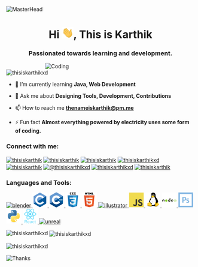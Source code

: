 ![MasterHead](https://i.postimg.cc/G2m31gfK/Sai-Karthik-Boddeda-1.png)
<h1 align="center">Hi <img src = Hi.gif height = "30px">, This is Karthik</h1>
<h3 align="center">Passionated towards learning and development.</h3>

<img align="right" alt="Coding" width="400" src="https://static1.s123-cdn-static-a.com/uploads/5555641/normal_614650aa3c2a1.gif">

<p align="left"> <img src="https://komarev.com/ghpvc/?username=thisiskarthikxd&label=Profile%20views&color=0e75b6&style=flat" alt="thisiskarthikxd" /> </p>

- 🌱 I’m currently learning **Java, Web Development**

- 💬 Ask me about **Designing Tools, Development, Contributions**

- 📫 How to reach me **thenameiskarthik@pm.me**

- ⚡ Fun fact **Almost everything powered by electricity uses some form of coding.**

<h3 align="left">Connect with me:</h3>
<p align="left">
<a href="https://linkedin.com/in/thisiskarthik" target="blank"><img align="center" src="https://raw.githubusercontent.com/rahuldkjain/github-profile-readme-generator/master/src/images/icons/Social/linked-in-alt.svg" alt="thisiskarthik" height="30" width="40" /></a>
<a href="https://www.codechef.com/users/thisiskarthik" target="blank"><img align="center" src="https://cdn.jsdelivr.net/npm/simple-icons@3.1.0/icons/codechef.svg" alt="thisiskarthik" height="30" width="40" /></a>
<a href="https://www.hackerrank.com/thisiskarthik" target="blank"><img align="center" src="https://raw.githubusercontent.com/rahuldkjain/github-profile-readme-generator/master/src/images/icons/Social/hackerrank.svg" alt="thisiskarthik" height="30" width="40" /></a>
<a href="https://codeforces.com/profile/thisiskarthikxd" target="blank"><img align="center" src="https://raw.githubusercontent.com/rahuldkjain/github-profile-readme-generator/master/src/images/icons/Social/codeforces.svg" alt="thisiskarthikxd" height="30" width="40" /></a>
<a href="https://www.leetcode.com/thisiskarthik" target="blank"><img align="center" src="https://raw.githubusercontent.com/rahuldkjain/github-profile-readme-generator/master/src/images/icons/Social/leet-code.svg" alt="thisiskarthik" height="30" width="40" /></a>
<a href="https://www.hackerearth.com/@thisiskarthikxd" target="blank"><img align="center" src="https://raw.githubusercontent.com/rahuldkjain/github-profile-readme-generator/master/src/images/icons/Social/hackerearth.svg" alt="@thisiskarthikxd" height="30" width="40" /></a>
<a href="https://auth.geeksforgeeks.org/user/thisiskarthikxd" target="blank"><img align="center" src="https://raw.githubusercontent.com/rahuldkjain/github-profile-readme-generator/master/src/images/icons/Social/geeks-for-geeks.svg" alt="thisiskarthikxd" height="30" width="40" /></a>
<a href="https://www.topcoder.com/members/thisiskarthik" target="blank"><img align="center" src="https://raw.githubusercontent.com/rahuldkjain/github-profile-readme-generator/master/src/images/icons/Social/topcoder.svg" alt="thisiskarthik" height="30" width="40" /></a>
</p>

<h3 align="left">Languages and Tools:</h3>
<p align="left"> <a href="https://www.blender.org/" target="_blank" rel="noreferrer"> <img src="https://download.blender.org/branding/community/blender_community_badge_white.svg" alt="blender" width="40" height="40"/> </a> <a href="https://www.cprogramming.com/" target="_blank" rel="noreferrer"> <img src="https://raw.githubusercontent.com/devicons/devicon/master/icons/c/c-original.svg" alt="c" width="40" height="40"/> </a> <a href="https://www.w3schools.com/cpp/" target="_blank" rel="noreferrer"> <img src="https://raw.githubusercontent.com/devicons/devicon/master/icons/cplusplus/cplusplus-original.svg" alt="cplusplus" width="40" height="40"/> </a> <a href="https://www.w3schools.com/css/" target="_blank" rel="noreferrer"> <img src="https://raw.githubusercontent.com/devicons/devicon/master/icons/css3/css3-original-wordmark.svg" alt="css3" width="40" height="40"/> </a> <a href="https://www.w3.org/html/" target="_blank" rel="noreferrer"> <img src="https://raw.githubusercontent.com/devicons/devicon/master/icons/html5/html5-original-wordmark.svg" alt="html5" width="40" height="40"/> </a> <a href="https://www.adobe.com/in/products/illustrator.html" target="_blank" rel="noreferrer"> <img src="https://www.vectorlogo.zone/logos/adobe_illustrator/adobe_illustrator-icon.svg" alt="illustrator" width="40" height="40"/> </a> <a href="https://developer.mozilla.org/en-US/docs/Web/JavaScript" target="_blank" rel="noreferrer"> <img src="https://raw.githubusercontent.com/devicons/devicon/master/icons/javascript/javascript-original.svg" alt="javascript" width="40" height="40"/> </a> <a href="https://www.linux.org/" target="_blank" rel="noreferrer"> <img src="https://raw.githubusercontent.com/devicons/devicon/master/icons/linux/linux-original.svg" alt="linux" width="40" height="40"/> </a> <a href="https://nodejs.org" target="_blank" rel="noreferrer"> <img src="https://raw.githubusercontent.com/devicons/devicon/master/icons/nodejs/nodejs-original-wordmark.svg" alt="nodejs" width="40" height="40"/> </a> <a href="https://www.photoshop.com/en" target="_blank" rel="noreferrer"> <img src="https://raw.githubusercontent.com/devicons/devicon/master/icons/photoshop/photoshop-line.svg" alt="photoshop" width="40" height="40"/> </a> <a href="https://www.python.org" target="_blank" rel="noreferrer"> <img src="https://raw.githubusercontent.com/devicons/devicon/master/icons/python/python-original.svg" alt="python" width="40" height="40"/> </a> <a href="https://reactjs.org/" target="_blank" rel="noreferrer"> <img src="https://raw.githubusercontent.com/devicons/devicon/master/icons/react/react-original-wordmark.svg" alt="react" width="40" height="40"/> </a> <a href="https://unrealengine.com/" target="_blank" rel="noreferrer"> <img src="https://raw.githubusercontent.com/kenangundogan/fontisto/036b7eca71aab1bef8e6a0518f7329f13ed62f6b/icons/svg/brand/unreal-engine.svg" alt="unreal" width="40" height="40"/> </a> </p>

<p><img align="left" src="https://github-readme-stats.vercel.app/api/top-langs?username=thisiskarthikxd&show_icons=true&locale=en&layout=compact" alt="thisiskarthikxd" /></p>

<p>&nbsp;<img align="center" src="https://github-readme-stats.vercel.app/api?username=thisiskarthikxd&show_icons=true&locale=en" alt="thisiskarthikxd" /></p>

<p><img align="center" src="https://github-readme-streak-stats.herokuapp.com/?user=thisiskarthikxd&" alt="thisiskarthikxd" /></p>

<img align='center'  height="70" alt="Thanks" width="100%" src="https://github.com/thisiskarthikxd/thisiskarthikxd/blob/main/thnks.svg"/>
